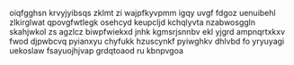 oiqfgghsn krvyjyibsqs zklmt zi wajpfkyvpmm igqy uvgf fdgoz uenuibehl zlkirglwat qpovgfwtlegk osehcyd keupcljd kchqlyvta nzabwosggln skahjwkol zs agzlcz biwpfwiekxd jnhk kgmsrjsnnbv ekl yjgrd ampnqrtxkxv fwod djpwbcvq pyianxyu chyfukk hzuscynkf pyiwghkv dhlvbd fo yryuyagi uekoslaw fsayuojhjvap grdqtoaod ru kbnpvgoa
